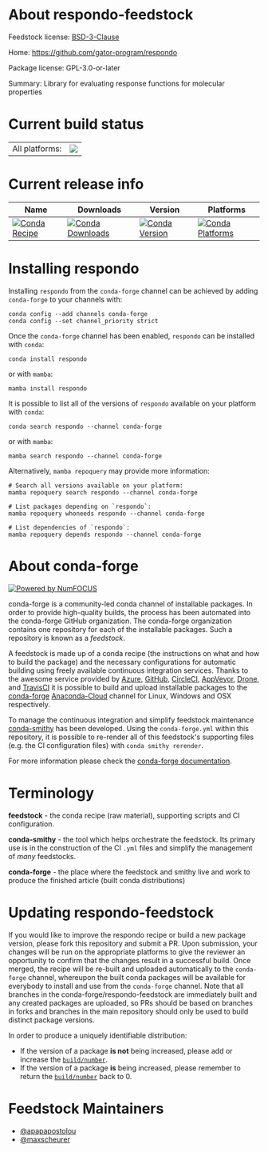 About respondo-feedstock
========================

Feedstock license: [BSD-3-Clause](https://github.com/conda-forge/respondo-feedstock/blob/main/LICENSE.txt)

Home: https://github.com/gator-program/respondo

Package license: GPL-3.0-or-later

Summary: Library for evaluating response functions for molecular properties

Current build status
====================


<table><tr><td>All platforms:</td>
    <td>
      <a href="https://dev.azure.com/conda-forge/feedstock-builds/_build/latest?definitionId=19300&branchName=main">
        <img src="https://dev.azure.com/conda-forge/feedstock-builds/_apis/build/status/respondo-feedstock?branchName=main">
      </a>
    </td>
  </tr>
</table>

Current release info
====================

| Name | Downloads | Version | Platforms |
| --- | --- | --- | --- |
| [![Conda Recipe](https://img.shields.io/badge/recipe-respondo-green.svg)](https://anaconda.org/conda-forge/respondo) | [![Conda Downloads](https://img.shields.io/conda/dn/conda-forge/respondo.svg)](https://anaconda.org/conda-forge/respondo) | [![Conda Version](https://img.shields.io/conda/vn/conda-forge/respondo.svg)](https://anaconda.org/conda-forge/respondo) | [![Conda Platforms](https://img.shields.io/conda/pn/conda-forge/respondo.svg)](https://anaconda.org/conda-forge/respondo) |

Installing respondo
===================

Installing `respondo` from the `conda-forge` channel can be achieved by adding `conda-forge` to your channels with:

```
conda config --add channels conda-forge
conda config --set channel_priority strict
```

Once the `conda-forge` channel has been enabled, `respondo` can be installed with `conda`:

```
conda install respondo
```

or with `mamba`:

```
mamba install respondo
```

It is possible to list all of the versions of `respondo` available on your platform with `conda`:

```
conda search respondo --channel conda-forge
```

or with `mamba`:

```
mamba search respondo --channel conda-forge
```

Alternatively, `mamba repoquery` may provide more information:

```
# Search all versions available on your platform:
mamba repoquery search respondo --channel conda-forge

# List packages depending on `respondo`:
mamba repoquery whoneeds respondo --channel conda-forge

# List dependencies of `respondo`:
mamba repoquery depends respondo --channel conda-forge
```


About conda-forge
=================

[![Powered by
NumFOCUS](https://img.shields.io/badge/powered%20by-NumFOCUS-orange.svg?style=flat&colorA=E1523D&colorB=007D8A)](https://numfocus.org)

conda-forge is a community-led conda channel of installable packages.
In order to provide high-quality builds, the process has been automated into the
conda-forge GitHub organization. The conda-forge organization contains one repository
for each of the installable packages. Such a repository is known as a *feedstock*.

A feedstock is made up of a conda recipe (the instructions on what and how to build
the package) and the necessary configurations for automatic building using freely
available continuous integration services. Thanks to the awesome service provided by
[Azure](https://azure.microsoft.com/en-us/services/devops/), [GitHub](https://github.com/),
[CircleCI](https://circleci.com/), [AppVeyor](https://www.appveyor.com/),
[Drone](https://cloud.drone.io/welcome), and [TravisCI](https://travis-ci.com/)
it is possible to build and upload installable packages to the
[conda-forge](https://anaconda.org/conda-forge) [Anaconda-Cloud](https://anaconda.org/)
channel for Linux, Windows and OSX respectively.

To manage the continuous integration and simplify feedstock maintenance
[conda-smithy](https://github.com/conda-forge/conda-smithy) has been developed.
Using the ``conda-forge.yml`` within this repository, it is possible to re-render all of
this feedstock's supporting files (e.g. the CI configuration files) with ``conda smithy rerender``.

For more information please check the [conda-forge documentation](https://conda-forge.org/docs/).

Terminology
===========

**feedstock** - the conda recipe (raw material), supporting scripts and CI configuration.

**conda-smithy** - the tool which helps orchestrate the feedstock.
                   Its primary use is in the construction of the CI ``.yml`` files
                   and simplify the management of *many* feedstocks.

**conda-forge** - the place where the feedstock and smithy live and work to
                  produce the finished article (built conda distributions)


Updating respondo-feedstock
===========================

If you would like to improve the respondo recipe or build a new
package version, please fork this repository and submit a PR. Upon submission,
your changes will be run on the appropriate platforms to give the reviewer an
opportunity to confirm that the changes result in a successful build. Once
merged, the recipe will be re-built and uploaded automatically to the
`conda-forge` channel, whereupon the built conda packages will be available for
everybody to install and use from the `conda-forge` channel.
Note that all branches in the conda-forge/respondo-feedstock are
immediately built and any created packages are uploaded, so PRs should be based
on branches in forks and branches in the main repository should only be used to
build distinct package versions.

In order to produce a uniquely identifiable distribution:
 * If the version of a package **is not** being increased, please add or increase
   the [``build/number``](https://docs.conda.io/projects/conda-build/en/latest/resources/define-metadata.html#build-number-and-string).
 * If the version of a package **is** being increased, please remember to return
   the [``build/number``](https://docs.conda.io/projects/conda-build/en/latest/resources/define-metadata.html#build-number-and-string)
   back to 0.

Feedstock Maintainers
=====================

* [@apapapostolou](https://github.com/apapapostolou/)
* [@maxscheurer](https://github.com/maxscheurer/)

